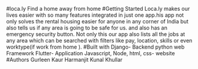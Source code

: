 #loca.ly
Find a home away from home
#Getting Started
Loca.ly makes our lives easier with so many features integrated in just one app.his app not only solves the rental housing easier for anyone in any corner of India but also tells us if any area is going to be safe for us. and also has an emergency security button. Not only this our app also lists all the jobs at any area which can be searched with filters like pay, location, skills or even worktype(if work from home ). 
#Built with
Django- Backend python web Framework
Flutter- Application
Javascript, Node, html, css- website
#Authors
Gurleen Kaur
Harmanjit
Kunal Khullar

